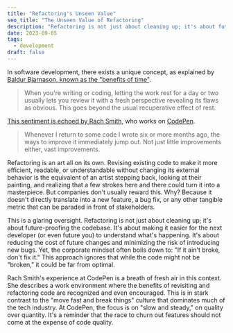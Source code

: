```yaml
---
title: "Refactoring's Unseen Value"
seo_title: "The Unseen Value of Refactoring"
description: "Refactoring is not just about cleaning up; it's about future-proofing the codebase. It's about making it easier for the next developer (or even future you) to understand what's happening. But companies don't usually reward this."
date: 2023-09-05
tags:
  - development
draft: false
---
```


In software development, there exists a unique concept, as explained by [Baldur Bjarnason, known as the "benefits of time"](https://www.baldurbjarnason.com/2023/disinterest/).

> When you're writing or coding, letting the work rest for a day or two usually lets you review it with a fresh perspective revealing its flaws as obvious. This goes beyond the usual recuperative effect of rest.

[This sentiment is echoed by Rach Smith](https://rachsmith.com/how-often-do-you-get-to-rewrite/), who works on [CodePen](https://codepen.io).

> Whenever I return to some code I wrote six or more months ago, the ways to improve it immediately jump out. Not just little improvements either, vast improvements.

Refactoring is an art all on its own. Revising existing code to make it more efficient, readable, or understandable without changing its external behavior is the equivalent of an artist stepping back, looking at their painting, and realizing that a few strokes here and there could turn it into a masterpiece. But companies don't usually reward this. Why? Because it doesn't directly translate into a new feature, a bug fix, or any other tangible metric that can be paraded in front of stakeholders.

This is a glaring oversight. Refactoring is not just about cleaning up; it's about future-proofing the codebase. It's about making it easier for the next developer (or even future you) to understand what's happening. It's about reducing the cost of future changes and minimizing the risk of introducing new bugs. Yet, the corporate mindset often boils down to: "If it ain't broke, don't fix it." This approach ignores that while the code might not be "broken," it could be far from optimal.

Rach Smith's experience at CodePen is a breath of fresh air in this context. She describes a work environment where the benefits of revisiting and refactoring code are recognized and even encouraged. This is in stark contrast to the "move fast and break things" culture that dominates much of the tech industry. At CodePen, the focus is on "slow and steady," on quality over quantity. It's a reminder that the race to churn out features should not come at the expense of code quality.